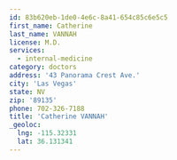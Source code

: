 ```yaml
---
id: 83b620eb-1de0-4e6c-8a41-654c85c6e5c5
first_name: Catherine
last_name: VANNAH
license: M.D.
services:
  - internal-medicine
category: doctors
address: '43 Panorama Crest Ave.'
city: 'Las Vegas'
state: NV
zip: '89135'
phone: 702-326-7188
title: 'Catherine VANNAH'
_geoloc:
  lng: -115.32331
  lat: 36.131341
---
```

